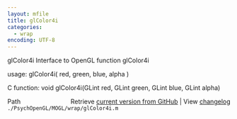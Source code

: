 ```yaml
---
layout: mfile
title: glColor4i
categories:
  - wrap
encoding: UTF-8
---
```


glColor4i  Interface to OpenGL function glColor4i

usage:  glColor4i\( red, green, blue, alpha \)

C function:  void glColor4i\(GLint red, GLint green, GLint blue, GLint alpha\)


<div class="code_header" style="text-align:right;">
  <span style="float:left;">Path&nbsp;&nbsp;</span> <span class="counter">Retrieve <a href=
  "https://raw.github.com/Psychtoolbox-3/Psychtoolbox-3/beta/./PsychOpenGL/MOGL/wrap/glColor4i.m">current version from GitHub</a> | View <a href=
  "https://github.com/Psychtoolbox-3/Psychtoolbox-3/commits/beta/./PsychOpenGL/MOGL/wrap/glColor4i.m">changelog</a></span>
</div>
<div class="code">
  <code>./PsychOpenGL/MOGL/wrap/glColor4i.m</code>
</div>
